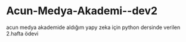 # Acun-Medya-Akademi--dev2
acun medya akademide aldığım yapy zeka için python dersinde verilen 2.hafta ödevi
